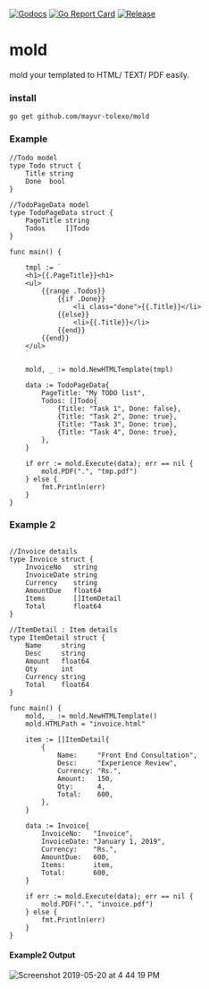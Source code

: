 [![Godocs](https://img.shields.io/badge/golang-documentation-blue.svg)](https://www.godoc.org/github.com/mayur-tolexo/mold)
[![Go Report Card](https://goreportcard.com/badge/github.com/mayur-tolexo/mold)](https://goreportcard.com/report/github.com/mayur-tolexo/mold)
[![Release](https://img.shields.io/github/release/mayur-tolexo/mold.svg?style=flat-square)](https://github.com/mayur-tolexo/mold/releases)

# mold
mold your templated to HTML/ TEXT/ PDF easily.



### install
```
go get github.com/mayur-tolexo/mold
```


### Example
```
//Todo model
type Todo struct {
	Title string
	Done  bool
}

//TodoPageData model
type TodoPageData struct {
	PageTitle string
	Todos     []Todo
}

func main() {

	tmpl := `
	<h1>{{.PageTitle}}<h1>
	<ul>
	    {{range .Todos}}
	        {{if .Done}}
	            <li class="done">{{.Title}}</li>
	        {{else}}
	            <li>{{.Title}}</li>
	        {{end}}
	    {{end}}
	</ul>
	`
	
	mold, _ := mold.NewHTMLTemplate(tmpl)

	data := TodoPageData{
		PageTitle: "My TODO list",
		Todos: []Todo{
			{Title: "Task 1", Done: false},
			{Title: "Task 2", Done: true},
			{Title: "Task 3", Done: true},
			{Title: "Task 4", Done: true},
		},
	}

	if err := mold.Execute(data); err == nil {
		mold.PDF(".", "tmp.pdf")
	} else {
		fmt.Println(err)
	}
}
```

### Example 2
```

//Invoice details
type Invoice struct {
	InvoiceNo   string
	InvoiceDate string
	Currency    string
	AmountDue   float64
	Items       []ItemDetail
	Total       float64
}

//ItemDetail : Item details
type ItemDetail struct {
	Name     string
	Desc     string
	Amount   float64
	Qty      int
	Currency string
	Total    float64
}

func main() {
	mold, _ := mold.NewHTMLTemplate()
	mold.HTMLPath = "invoice.html"

	item := []ItemDetail{
		{
			Name:     "Front End Consultation",
			Desc:     "Experience Review",
			Currency: "Rs.",
			Amount:   150,
			Qty:      4,
			Total:    600,
		},
	}

	data := Invoice{
		InvoiceNo:   "Invoice",
		InvoiceDate: "January 1, 2019",
		Currency:    "Rs.",
		AmountDue:   600,
		Items:       item,
		Total:       600,
	}

	if err := mold.Execute(data); err == nil {
		mold.PDF(".", "invoice.pdf")
	} else {
		fmt.Println(err)
	}
}
```

#### Example2 Output
![Screenshot 2019-05-20 at 4 44 19 PM](https://user-images.githubusercontent.com/20511920/58017758-a476df80-7b1e-11e9-911b-dcd44c0bfe9a.png)


